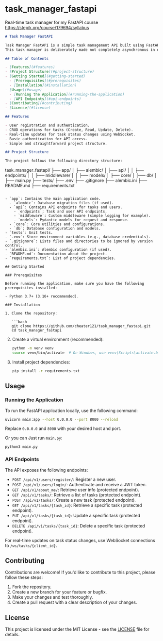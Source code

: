 # task_manager_fastapi
Real-time task manager for my FastAPI course
https://stepik.org/course/179694/syllabus

```markdown
# Task Manager FastAPI

Task Manager FastAPI is a simple task management API built using FastAPI. It provides basic CRUD (Create, Read, Update, Delete) operations for tasks and includes real-time updates for task status changes via WebSocket.
This task manager is deliberately made not completely asynchronous in order for students to complete the Final project on their own. It also uses at least 4 deprecated methods for the same purposes. To improve, it is necessary to make asynchronous work with databases and update the endpoint code.

## Table of Contents

- [Features](#features)
- [Project Structure](#project-structure)
- [Getting Started](#getting-started)
  - [Prerequisites](#prerequisites)
  - [Installation](#installation)
- [Usage](#usage)
  - [Running the Application](#running-the-application)
  - [API Endpoints](#api-endpoints)
- [Contributing](#contributing)
- [License](#license)

## Features

- User registration and authentication.
- CRUD operations for tasks (Create, Read, Update, Delete).
- Real-time updates for task status changes using WebSocket.
- Basic authentication for API access.
- Simple and straightforward project structure.

## Project Structure

The project follows the following directory structure:

```
task_manager_fastapi/
├── app/
│   ├── alembic/
│   ├── api/
│   │   ├── endpoints/
│   │   ├── middleware/
│   │   ├── models/
│   ├── core/
│   ├── db/
│   ├── main.py
├── tests/
├── .env
├── .gitignore
├── alembic.ini
├── README.md
├── requirements.txt
```

- `app`: Contains the main application code.
  - `alembic`: Database migration files (if used).
  - `api`: Contains API endpoints for tasks and users.
    - `endpoints`: Task and user API endpoints.
    - `middleware`: Custom middleware (simple logging for example).
    - `models`: Pydantic models for request and response.
  - `core`: Core utilities and configurations.
  - `db`: Database configuration and models.
- `tests`: Unit tests.
- `.env`: Store environment variables (e.g., database credentials).
- `.gitignore`: Lists files and directories to be ignored by version control.
- `alembic.ini`: Alembic configuration (if used).
- `README.md`: Documentation about the project.
- `requirements.txt`: List of project dependencies.

## Getting Started

### Prerequisites

Before running the application, make sure you have the following prerequisites installed:

- Python 3.7+ (3.10+ recommended).

### Installation

1. Clone the repository:

   ```bash
   git clone https://github.com/cheater121/task_manager_fastapi.git
   cd task_manager_fastapi
   ```

2. Create a virtual environment (recommended):

   ```bash
   python -m venv venv
   source venv/bin/activate  # On Windows, use venv\Scripts\activate.bat
   ```

3. Install project dependencies:

   ```bash
   pip install -r requirements.txt
   ```

## Usage

### Running the Application

To run the FastAPI application locally, use the following command:

```bash
uvicorn main:app --host 0.0.0.0 --port 8000 --reload
```

Replace `0.0.0.0` and `8000` with your desired host and port.

Or you can Just run `main.py`:
```bash
python3 main.py
```

### API Endpoints

The API exposes the following endpoints:

- `POST /api/v1/users/register/`: Register a new user.
- `POST /api/v1/users/login/`: Authenticate and receive a JWT token.
- `GET /api/v1/about_me/`: Retrieve user info (protected endpoint).
- `GET /api/v1/tasks/`: Retrieve a list of tasks (protected endpoint).
- `POST /api/v1/tasks/`: Create a new task (protected endpoint).
- `GET /api/v1/tasks/{task_id}`: Retrieve a specific task (protected endpoint). 
- `PUT /api/v1/tasks/{task_id}`: Update a specific task (protected endpoint).
- `DELETE /api/v1/tasks/{task_id}`: Delete a specific task (protected endpoint). 

For real-time updates on task status changes, use WebSocket connections to `/ws/tasks/{client_id}`.

## Contributing

Contributions are welcome! If you'd like to contribute to this project, please follow these steps:

1. Fork the repository.
2. Create a new branch for your feature or bugfix.
3. Make your changes and test thoroughly.
4. Create a pull request with a clear description of your changes.

## License

This project is licensed under the MIT License - see the [LICENSE](LICENSE) file for details.
```
